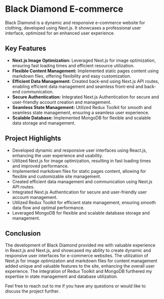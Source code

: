  <h1>Black Diamond E-commerce</h1>
  <p>Black Diamond is a dynamic and responsive e-commerce website for clothing, developed using Next.js. It showcases a professional user interface, optimized for an enhanced user experience.</p>
  <h2>Key Features</h2>
  <ul>
    <li><strong>Next.js Image Optimization:</strong> Leveraged Next.js for image optimization, ensuring fast loading times and efficient resource utilization.</li>
    <li><strong>Flexible Content Management:</strong> Implemented static pages content using markdown files, offering flexibility and easy customization.</li>
    <li><strong>Efficient Data Management:</strong> Created back-end using Next.js API routes, enabling efficient data management and seamless front-end and back-end communication.</li>
    <li><strong>Secure Authentication:</strong> Integrated Next.js Authentication for secure and user-friendly account creation and management.</li>
    <li><strong>Seamless State Management:</strong> Utilized Redux Toolkit for smooth and seamless state management, ensuring a seamless user experience.</li>
    <li><strong>Scalable Database:</strong> Implemented MongoDB for flexible and scalable data storage and management.</li>
  </ul>
  <h2>Project Highlights</h2>
  <ul>
    <li>Developed dynamic and responsive user interfaces using React.js, enhancing the user experience and usability.</li>
    <li>Utilized Next.js for image optimization, resulting in fast loading times and improved performance.</li>
    <li>Implemented markdown files for static pages content, allowing for flexible and customizable site management.</li>
    <li>Created efficient data management and communication using Next.js API routes.</li>
    <li>Integrated Next.js Authentication for secure and user-friendly user account management.</li>
    <li>Utilized Redux Toolkit for efficient state management, ensuring smooth data flow and optimal performance.</li>
    <li>Leveraged MongoDB for flexible and scalable database storage and management.</li>
  </ul>
  <h2>Conclusion</h2>
  <p>The development of Black Diamond provided me with valuable experience in React.js and Next.js, and showcased my ability to create dynamic and responsive user interfaces for e-commerce websites. The utilization of Next.js for image optimization and markdown files for content management added unique and valuable features to the site, enhancing the overall user experience. The integration of Redux Toolkit and MongoDB furthered my expertise in state management and database utilization.</p>
  <p>Feel free to reach out to me if you have any questions or would like to discuss the project further.</p>
